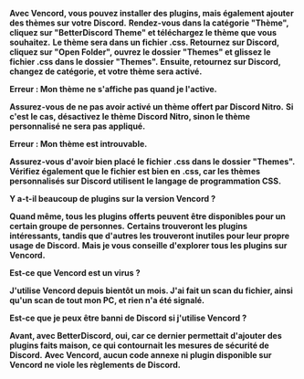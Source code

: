 __Avec Vencord, vous pouvez installer des plugins, mais également ajouter des thèmes sur votre Discord.__ __Rendez-vous dans la catégorie "Thème", cliquez sur "BetterDiscord Theme" et téléchargez le thème que vous souhaitez.__ __Le thème sera dans un fichier .css. Retournez sur Discord, cliquez sur "Open Folder", ouvrez le dossier "Themes" et glissez le fichier .css dans le dossier "Themes".__ __Ensuite, retournez sur Discord, changez de catégorie, et votre thème sera activé.__

__Erreur : Mon thème ne s'affiche pas quand je l'active.__

__Assurez-vous de ne pas avoir activé un thème offert par Discord Nitro.__ __Si c'est le cas, désactivez le thème Discord Nitro, sinon le thème personnalisé ne sera pas appliqué.__

__Erreur : Mon thème est introuvable.__

__Assurez-vous d'avoir bien placé le fichier__ __.css dans le dossier "Themes".__ __Vérifiez également que le fichier est bien en__ __.css, car les thèmes personnalisés sur Discord utilisent le langage de programmation CSS.__

__Y a-t-il beaucoup de plugins sur la version Vencord ?__

__Quand même, tous les plugins offerts peuvent être disponibles pour un certain groupe de personnes.__ __Certains trouveront les plugins intéressants, tandis que d'autres les trouveront inutiles pour leur propre usage de Discord.__ __Mais je vous conseille d'explorer tous les plugins sur Vencord.__

__Est-ce que Vencord est un virus ?__

__J'utilise Vencord depuis bientôt un mois. J'ai fait un scan du fichier, ainsi qu'un scan de tout mon PC, et rien n'a été signalé.__

__Est-ce que je peux être banni de Discord si j'utilise Vencord ?__

__Avant, avec BetterDiscord, oui, car ce dernier permettait d'ajouter des plugins faits maison, ce qui contournait les mesures de sécurité de Discord.__ __Avec Vencord, aucun code annexe ni plugin disponible sur Vencord ne viole les règlements de Discord.__